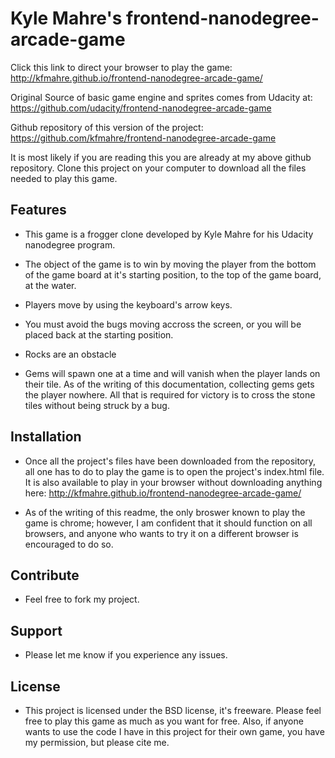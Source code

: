 Kyle Mahre's frontend-nanodegree-arcade-game
============================================

Click this link to direct your browser to play the game: http://kfmahre.github.io/frontend-nanodegree-arcade-game/

Original Source of basic game engine and sprites comes from Udacity at: https://github.com/udacity/frontend-nanodegree-arcade-game

Github repository of this version of the project: https://github.com/kfmahre/frontend-nanodegree-arcade-game

It is most likely if you are reading this you are already at my above github repository. Clone this project on your computer to download all the files needed to play this game.

Features
--------

- This game is a frogger clone developed by Kyle Mahre for his Udacity nanodegree program.

- The object of the game is to win by moving the player from the bottom of the game board at it's starting position, to the top of the game board, at the water.

- Players move by using the keyboard's arrow keys.

- You must avoid the bugs moving accross the screen, or you will be placed back at the starting position.

- Rocks are an obstacle

- Gems will spawn one at a time and will vanish when the player lands on their tile. As of the writing of this documentation, collecting gems gets the player nowhere. All that is required for victory is to cross the stone tiles without being struck by a bug.

Installation
------------

- Once all the project's files have been downloaded from the repository, all one has to do to play the game is to open the project's index.html file. It is also available to play in your browser without downloading anything here: http://kfmahre.github.io/frontend-nanodegree-arcade-game/

- As of the writing of this readme, the only broswer known to play the game is chrome; however, I am confident that it should function on all browsers, and anyone who wants to try it on a different browser is encouraged to do so.

Contribute
----------

- Feel free to fork my project.

Support
-------

- Please let me know if you experience any issues.

License
-------

- This project is licensed under the BSD license, it's freeware. Please feel free to play this game as much as you want for free. Also, if anyone wants to use the code I have in this project for their own game, you have my permission, but please cite me.
